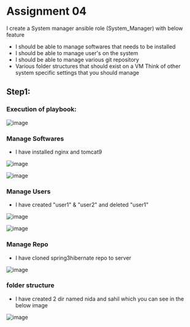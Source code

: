 # Assignment 04

I create a System manager ansible role (System_Manager) with below feature

- I should be able to manage softwares that needs to be installed
- I should be able to manage user's on the system
- I should be able to manage various git repository
- Various folder structures that should exist on a VM
Think of other system specific settings that you should manage

## Step1:
### Execution of playbook:

![image](https://github.com/LuckyJayanth/jayanth/assets/153024353/515dcf2a-9be9-4b74-8375-2ae29edac60d)

### Manage Softwares
- I have installed nginx and tomcat9

![image](https://github.com/LuckyJayanth/jayanth/assets/153024353/77ba0e4a-6ad3-4ac8-a25d-3091c84585f0)

![image](https://github.com/LuckyJayanth/jayanth/assets/153024353/ca3e9beb-69d7-490d-adc2-271eb1cd751a)

### Manage Users
- I have created "user1" & "user2" and deleted "user1"

![image](https://github.com/LuckyJayanth/jayanth/assets/153024353/59358d87-5307-45c7-a3b4-42e2d0689181)

![image](https://github.com/LuckyJayanth/jayanth/assets/153024353/518c9a1c-9c7a-463a-8f74-5837e1a27771)

### Manage Repo
- I have cloned spring3hibernate repo to server

![image](https://github.com/LuckyJayanth/jayanth/assets/153024353/9e82e5ef-e5fd-4167-a9d2-f1d87e9b1eec)

### folder structure
- I have created 2 dir named nida and sahil which you can see in the below image

![image](https://github.com/LuckyJayanth/jayanth/assets/153024353/ccae377e-4b07-4bce-a53e-5c6966445dcd)

